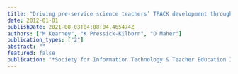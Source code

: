 ```yaml
---
title: "Driving pre-service science teachers’ TPACK development through their generative use of digital video"
date: 2012-01-01
publishDate: 2021-08-03T04:08:04.465474Z
authors: ["M Kearney", "K Pressick-Kilborn", "D Maher"]
publication_types: ["2"]
abstract: ""
featured: false
publication: "*Society for Information Technology & Teacher Education International …*"
---
```


